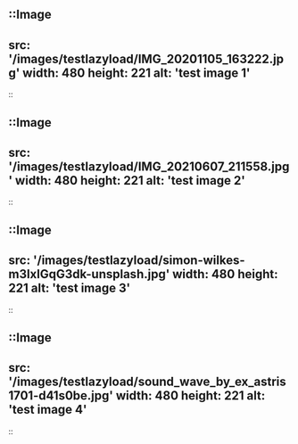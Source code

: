 
::Image
---
src: '/images/testlazyload/IMG_20201105_163222.jpg'
width: 480
height: 221
alt: 'test image 1'
---
::

::Image
---
src: '/images/testlazyload/IMG_20210607_211558.jpg'
width: 480
height: 221
alt: 'test image 2'
---
::

::Image
---
src: '/images/testlazyload/simon-wilkes-m3IxlGqG3dk-unsplash.jpg'
width: 480
height: 221
alt: 'test image 3'
---
::

::Image
---
src: '/images/testlazyload/sound_wave_by_ex_astris1701-d41s0be.jpg'
width: 480
height: 221
alt: 'test image 4'
---
::